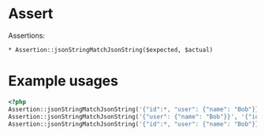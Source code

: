 Assert
======

Assertions:

    * Assertion::jsonStringMatchJsonString($expected, $actual)

Example usages
==============

```php
<?php
Assertion::jsonStringMatchJsonString('{"id":*, "user": {"name": "Bob"}}', '{"id":2, "user": {"name": "Bob"}}'); //success
Assertion::jsonStringMatchJsonString('{"user": {"name": "Bob"}}', '{"id":2, "user": {"name": "Bob"}}'); //fail
Assertion::jsonStringMatchJsonString('{"id":*, "user": {"name": "Bob"}}', '{"id":2, "user": {"name": "Tom"}}'); //fail
```